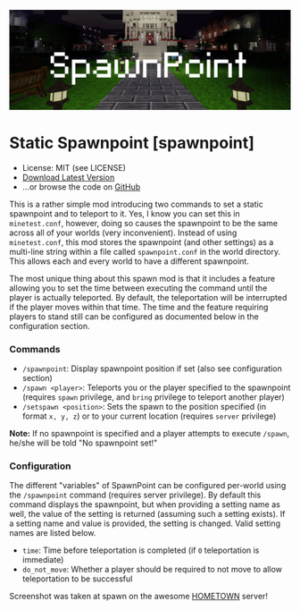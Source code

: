 ![Screenshot](screenshot.png)

Static Spawnpoint [spawnpoint]
================================
* License: MIT (see LICENSE)
* [Download Latest Version](https://github.com/octacian/spawnpoint/archive/master.zip)
* ...or browse the code on [GitHub](https://github.com/octacian/spawnpoint)

This is a rather simple mod introducing two commands to set a static spawnpoint and to teleport to it. Yes, I know you can set this in `minetest.conf`, however, doing so causes the spawnpoint to be the same across all of your worlds (very inconvenient). Instead of using `minetest.conf`, this mod stores the spawnpoint (and other settings) as a multi-line string within a file called `spawnpoint.conf` in the world directory. This allows each and every world to have a different spawnpoint.

The most unique thing about this spawn mod is that it includes a feature allowing you to set the time between executing the command until the player is actually teleported. By default, the teleportation will be interrupted if the player moves within that time. The time and the feature requiring players to stand still can be configured as documented below in the configuration section.

### Commands
- `/spawnpoint`: Display spawnpoint position if set (also see configuration section)
- `/spawn <player>`: Teleports you or the player specified to the spawnpoint (requires `spawn` privilege, and `bring` privilege to teleport another player)
- `/setspawn <position>`: Sets the spawn to the position specified (in format `x, y, z`) or to your current location (requires `server` privilege)

__Note:__ If no spawnpoint is specified and a player attempts to execute `/spawn`, he/she will be told "No spawnpoint set!"

### Configuration
The different "variables" of SpawnPoint can be configured per-world using the `/spawnpoint` command (requires server privilege). By default this command displays the spawnpoint, but when providing a setting name as well, the value of the setting is returned (assuming such a setting exists). If a setting name and value is provided, the setting is changed. Valid setting names are listed below.

* `time`: Time before teleportation is completed (if `0` teleportation is immediate)
* `do_not_move`: Whether a player should be required to not move to allow teleportation to be successful

Screenshot was taken at spawn on the awesome [HOMETOWN](https://forum.minetest.net/viewtopic.php?f=10&t=16699) server!